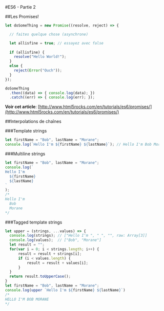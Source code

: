 #ES6 - Partie 2

##Les Promises!

```javascript
let doSomeThing = new Promise((resolve, reject) => {

  // faites quelque chose (asynchrone)

  let allisfine = true; // essayez avec false
  
  if (allisfine) {
    resolve("Hello World!");
  }
  else {
    reject(Error("Ouch"));
  }
});

doSomeThing
  .then((data) => { console.log(data); })
  .catch((err) => { console.log(err); });
```
  
**Voir cet article**: [http://www.html5rocks.com/en/tutorials/es6/promises/](http://www.html5rocks.com/en/tutorials/es6/promises/)

##Interpolations de chaînes

###Template strings

```javascript
let firstName = "Bob", lastName = "Morane";
console.log(`Hello I'm ${firstName} ${lastName}`); // Hello I'm Bob Morane
```

###Multiline strings

```javascript
let firstName = "Bob", lastName = "Morane";
console.log(`
Hello I'm 
  ${firstName} 
  ${lastName}
`
); 
/*
Hello I'm 
  Bob 
  Morane
*/
```

###Tagged template strings

```javascript
let upper = (strings, ...values) => {
  console.log(strings); // ["Hello I'm ", " ", "", raw: Array[3]]
  console.log(values);  // ["Bob", "Morane"] 
  let result = "";
  for(var i = 0; i < strings.length; i++) {
      result = result + strings[i];
      if (i < values.length) {
          result = result + values[i];
      }
  }
  return result.toUpperCase();
}
let firstName = "Bob", lastName = "Morane";
console.log(upper `Hello I'm ${firstName} ${lastName}`)
/*
HELLO I'M BOB MORANE
*/
```


